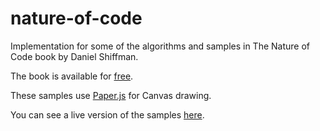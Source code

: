 nature-of-code
==============

Implementation for some of the algorithms and samples in The Nature of Code book by Daniel Shiffman.

The book is available for [free](http://natureofcode.com/).

These samples use [Paper.js](http://paperjs.org/) for Canvas drawing.

You can see a live version of the samples [here](http://bahaa.github.io/nature-of-code/).
